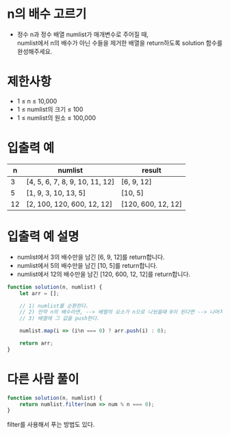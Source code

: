 # n의 배수 고르기
- 정수 n과 정수 배열 numlist가 매개변수로 주어질 때,  
 numlist에서 n의 배수가 아닌 수들을 제거한 배열을 return하도록 solution 함수를 완성해주세요.



# 제한사항
- 1 ≤ n ≤ 10,000
- 1 ≤ numlist의 크기 ≤ 100
- 1 ≤ numlist의 원소 ≤ 100,000


# 입출력 예
| n | numlist | result |
| - | - | ------ |
| 3 | [4, 5, 6, 7, 8, 9, 10, 11, 12] | [6, 9, 12] |
| 5 | [1, 9, 3, 10, 13, 5] | [10, 5] |
| 12 | [2, 100, 120, 600, 12, 12] | [120, 600, 12, 12] |

# 입출력 예 설명
- numlist에서 3의 배수만을 남긴 [6, 9, 12]를 return합니다.
- numlist에서 5의 배수만을 남긴 [10, 5]를 return합니다.
- numlist에서 12의 배수만을 남긴 [120, 600, 12, 12]를 return합니다.

```javascript
function solution(n, numlist) {
    let arr = [];

    // 1) numlist를 순환한다.
    // 2) 만약 n의 배수라면, --> 배열의 요소가 n으로 나눴을때 0이 된다면 --> 나머지가 0
    // 3) 배열에 그 값을 push한다.

    numlist.map(i => (i%n === 0) ? arr.push(i) : 0);

    return arr;
}
```

# 다른 사람 풀이
```javascript
function solution(n, numlist) {
    return numlist.filter(num => num % n === 0);
}
```
filter를 사용해서 푸는 방법도 있다.
